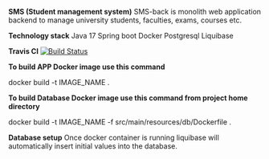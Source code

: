 **SMS (Student management system)**
SMS-back is monolith web application backend to manage university students, faculties, exams, courses etc.

**Technology stack**
Java 17
Spring boot
Docker
Postgresql
Liquibase

**Travis CI**
[![Build Status](https://travis-ci.org/babadgunia/sms-back.svg?branch=master)](https://travis-ci.org/babadgunia/sms-back)

**To build APP Docker image use this command**

docker build -t IMAGE_NAME .

**To build Database Docker image use this command from project home directory**

 docker build -t IMAGE_NAME -f src/main/resources/db/Dockerfile .
 
**Database setup**
Once docker container is running liquibase will automatically insert initial values into the database.